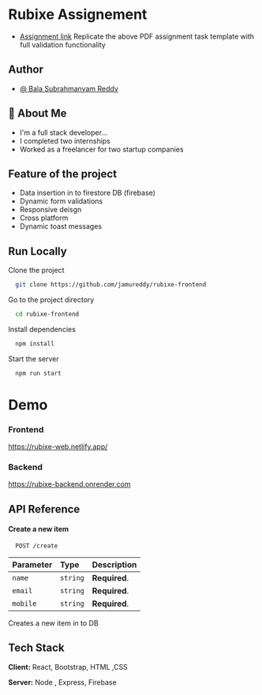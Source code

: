 
# Rubixe Assignement
- [Assignment link](https://drive.google.com/file/d/1KEzi3_xea8YtGk4FxNOngBQCVgQXmqhr/view?usp=sharing)
Replicate the above PDF assignment task template with full validation functionality  


## Author

- [@ Bala Subrahmanyam Reddy](https://github.com/jamureddy)


## 🚀 About Me
- I'm a full stack developer...
- I completed two internships 
- Worked as a freelancer for two startup companies


## Feature of the project

- Data insertion in to firestore DB (firebase)
- Dynamic form validations
- Responsive deisgn
- Cross platform
- Dynamic toast messages


## Run Locally

Clone the project

```bash
  git clone https://github.com/jamureddy/rubixe-frontend
```

Go to the project directory

```bash
  cd rubixe-frontend
```

Install dependencies

```bash
  npm install
```

Start the server

```bash
  npm run start
```


# Demo

### Frontend 
https://rubixe-web.netlify.app/
### Backend 
https://rubixe-backend.onrender.com 
## API Reference

#### Create a new item

```http
  POST /create
```

| Parameter | Type     | Description                |
| :-------- | :------- | :------------------------- |
| `name` | `string` | **Required**. 
| `email` | `string` | **Required**. 
| `mobile` | `string` | **Required**. 


Creates a new item in to DB


## Tech Stack

**Client:** React, Bootstrap, HTML ,CSS

**Server:** Node , Express, Firebase

